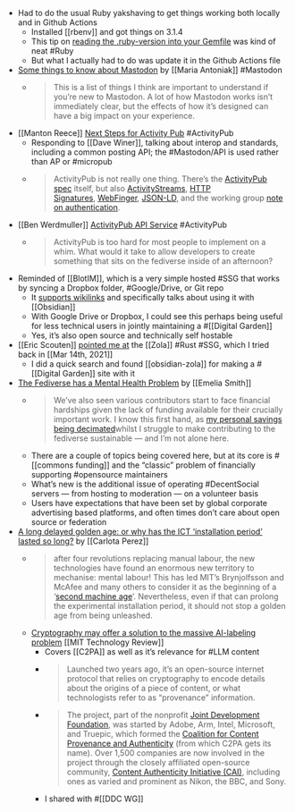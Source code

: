 - Had to do the usual Ruby yakshaving to get things working both locally and in Github Actions
	- Installed [[rbenv]] and got things on 3.1.4
	- This tip on [reading the .ruby-version into your Gemfile](https://andycroll.com/ruby/read-ruby-version-in-your-gemfile/) was kind of neat #Ruby
	- But what I actually had to do was update it in the Github Actions file
- [Some things to know about Mastodon](https://maria-antoniak.github.io/2023/07/04/notes-on-mastodon.html) by [[Maria Antoniak]] #Mastodon
	- > This is a list of things I think are important to understand if you’re new to Mastodon. A lot of how Mastodon works isn’t immediately clear, but the effects of how it’s designed can have a big impact on your experience.
- [[Manton Reece]] [Next Steps for Activity Pub](https://www.manton.org/2023/07/25/next-step-for.html) #ActivityPub
	- Responding to [[Dave Winer]], talking about interop and standards, including a common posting API; the #Mastodon/API is used rather than AP or #micropub
	- > ActivityPub is not really one thing. There’s the [ActivityPub spec](https://www.w3.org/TR/activitypub/) itself, but also [ActivityStreams](https://www.w3.org/TR/activitystreams-core/), [HTTP Signatures](https://datatracker.ietf.org/doc/html/draft-cavage-http-signatures), [WebFinger](https://datatracker.ietf.org/doc/html/rfc7033), [JSON-LD](https://json-ld.org/), and the working group [note on authentication](https://www.w3.org/wiki/SocialCG/ActivityPub/Authentication_Authorization).
- [[Ben Werdmuller]] [ActivityPub API Service](https://werd.cloud/ActivityPub+API+service) #ActivityPub
	- > ActivityPub is too hard for most people to implement on a whim. What would it take to allow developers to create something that sits on the fediverse inside of an afternoon?
- Reminded of [[BlotIM]], which is a very simple hosted #SSG that works by syncing a Dropbox folder, #Google/Drive, or Git repo
	- It [supports wikilinks](https://blot.im/how/posts/wikilinks) and specifically talks about using it with [[Obsidian]]
	- With Google Drive or Dropbox, I could see this perhaps being useful for less technical users in jointly maintaining a #[[Digital Garden]]
	- Yes, it’s also open source and technically self hostable
- [[Eric Scouten]] [pointed me at](https://ericscouten.social/@scouten/110803759453900071) the [[Zola]] #Rust #SSG, which I tried back in [[Mar 14th, 2021]]
	- I did a quick search and found [[obsidian-zola]] for making a #[[Digital Garden]] site with it
- [The Fediverse has a Mental Health Problem](https://medium.com/@thisismissem/the-fediverse-has-a-mental-health-problem-4cb4845dfee1) by [[Emelia Smith]]
	- > We’ve also seen various contributors start to face financial hardships given the lack of funding available for their crucially important work. I know this first hand, as [my personal savings being decimated](https://hachyderm.io/@thisismissem/110795405584288634)whilst I struggle to make contributing to the fediverse sustainable — and I’m not alone here.
	- There are a couple of topics being covered here, but at its core is #[[commons funding]] and the “classic” problem of financially supporting #opensource maintainers
	- What’s new is the additional issue of operating #DecentSocial servers — from hosting to moderation — on a volunteer basis
	- Users have expectations that have been set by global corporate advertising based platforms, and often times don’t care about open source or federation
- [A long delayed golden age: or why has the ICT ‘installation period’ lasted so long?](https://medium.com/iipp-blog/a-long-delayed-golden-age-or-why-has-the-ict-installation-period-lasted-so-long-b3471a0aaaeb) by [[Carlota Perez]]
	- > after four revolutions replacing manual labour, the new technologies have found an enormous new territory to mechanise: mental labour! This has led MIT’s Brynjolfsson and McAfee and many others to consider it as the beginning of a ‘[second machine age](https://library.villanova.edu/Find/Record/1499477/TOC)’. Nevertheless, even if that can prolong the experimental installation period, it should not stop a golden age from being unleashed.
	- [Cryptography may offer a solution to the massive AI-labeling problem](https://www.technologyreview.com/2023/07/28/1076843/cryptography-ai-labeling-problem-c2pa-provenance/) [[MIT Technology Review]]
		- Covers [[C2PA]] as well as it’s relevance for #LLM content
		- > Launched two years ago, it’s an open-source internet protocol that relies on cryptography to encode details about the origins of a piece of content, or what technologists refer to as “provenance” information.
		- > The project, part of the nonprofit [Joint Development Foundation](https://jointdevelopment.org/), was started by Adobe, Arm, Intel, Microsoft, and Truepic, which formed the [Coalition for Content Provenance and Authenticity](https://c2pa.org/) (from which C2PA gets its name). Over 1,500 companies are now involved in the project through the closely affiliated open-source community, [Content Authenticity Initiative (CAI)](https://contentauthenticity.org/), including ones as varied and prominent as Nikon, the BBC, and Sony.
		- I shared with #[[DDC WG]]